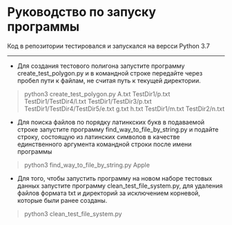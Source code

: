 **Руководство по запуску программы**
=====================

 Код в репозитории тестировался и запускался на версси Python 3.7
 ***
 * Для создания тестового полигона запустите программу create_test_polygon.py и в командной строке передайте через пробел пути к файлам, не считая путь к текущей директории.
 >python3 create_test_polygon.py A.txt TestDir1/p.txt TestDir1/TestDir4/l.txt TestDir1/TestDir3/p.txt TestDir1/TestDir4/TestDir5/e.txt g.txt h.txt TestDir1/m.txt TestDir2/n.txt
 * Для поиска файлов по порядку латинкских букв в подаваемой строке запустите программу find_way_to_file_by_string.py и подайте строку, состоящую из латинских символов в качестве единственного аргумента командной строки после имени программы
  >python3 find_way_to_file_by_string.py Apple
 * Для того, чтобы запустить программу на новом наборе тестовых данных запустите программу clean_test_file_system.py, для удаления файлов формата txt и директорий за исключением корневой, которые были ранее созданы.
 >python3 clean_test_file_system.py
